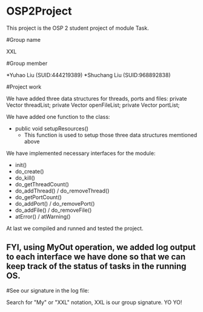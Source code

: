 # OSP2Project

This project is the OSP 2 student project of module Task.

#Group name

XXL

#Group member

*Yuhao Liu (SUID:444219389)
*Shuchang Liu (SUID:968892838)

#Project work

We have added three data structures for threads, ports and files:
    private Vector<ThreadCB> threadList;
    private Vector<OpenFile> openFileList;
    private Vector<PortCB> portList;

We have added one function to the class:
* public void setupResources()
	* This function is used to setup those three data structures memtioned above

We have implemented necessary interfaces for the module:
* init() 		
* do_create() 	
* do_kill() 		
* do_getThreadCount()
* do_addThread() / do_removeThread()
* do_getPortCount()
* do_addPort() / do_removePort()
* do_addFile() / do_removeFile()
* atError() / atWarning()

At last we compiled and runned and tested the project.

## FYI,  using MyOut operation, we added log output to each interface we have done so that we can keep track of the status of tasks in the running OS.

#See our signature in the log file:

Search for "My" or "XXL" notation, XXL is our group signature. YO YO!